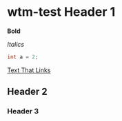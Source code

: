 # wtm-test Header 1

**Bold**

*Italics*

```java
int a = 2;
```
[Text That Links](http://google.com)

## Header 2

### Header 3
